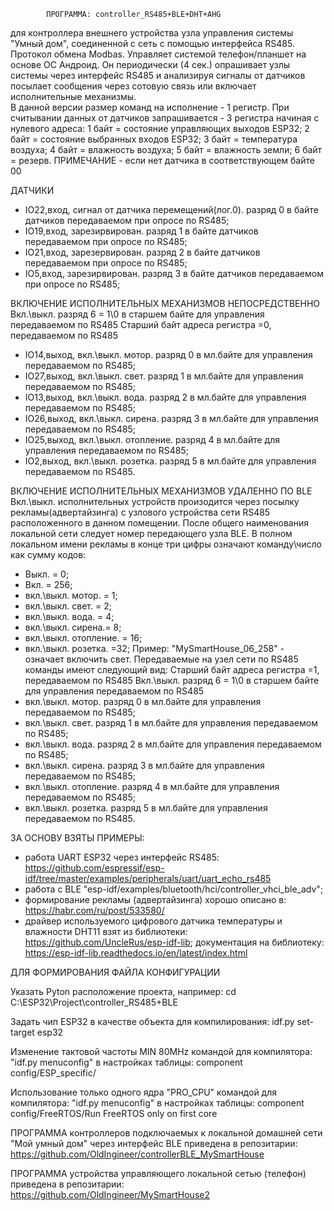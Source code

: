 			ПРОГРАММА: controller_RS485+BLE+DHT+AHG
для контроллера внешнего устройства узла управления системы "Умный дом",
соединенной с сеть с помощью интерфейса RS485. Протокол обмена Modbas.
Управляет системой телефон/планшет на основе ОС Андроид. 
Он периодически (4 сек.) опрашивает узлы системы через интерфейс RS485
и анализируя сигналы от датчиков посылает сообщения через сотовую связь
или включает исполнительные механизмы.	
В данной версии размер команд на исполнение - 1 регистр.
При считывании данных от датчиков запрашивается - 3 регистра начиная с нулевого адреса: 
1 байт = состояние управляющих выходов ESP32;
2 байт = состояние выбранных входов ESP32;
3 байт = температура воздуха;
4 байт = влажность воздуха;
5 байт = влажность земли;
6 байт = резерв.
ПРИМЕЧАНИЕ - если нет датчика в соответствующем байте 00

ДАТЧИКИ
- IO22,вход, сигнал от датчика перемещений(лог.0). 
  разряд 0 в байте датчиков передаваемом при опросе по RS485;
- IO19,вход, зарезирвирован.
  разряд 1 в байте датчиков передаваемом при опросе по RS485;
- IO21,вход, зарезервирован.
  разряд 2 в байте датчиков передаваемом при опросе по RS485;
- IO5,вход, зарезирвирован.
  разряд 3 в байте датчиков передаваемом при опросе по RS485;
	
ВКЛЮЧЕНИЕ ИСПОЛНИТЕЛЬНЫХ МЕХАНИЗМОВ НЕПОСРЕДСТВЕННО
Вкл.\выкл. разряд 6 = 1\0 в старшем байте для управления передаваемом по RS485
Старший байт адреса регистра =0, передаваемом по RS485
- IO14,выход, вкл.\выкл. мотор.
  разряд 0 в мл.байте для управления передаваемом по RS485;
- IO27,выход, вкл.\выкл. свет.
  разряд 1 в мл.байте для управления передаваемом по RS485;
- IO13,выход, вкл.\выкл. вода.
  разряд 2 в мл.байте для управления передаваемом по RS485;
- IO26,выход, вкл.\выкл. сирена.
  разряд 3 в мл.байте для управления передаваемом по RS485;
- IO25,выход, вкл.\выкл. отопление.
  разряд 4 в мл.байте для управления передаваемом по RS485;
- IO2,выход, вкл.\выкл. розетка.
  разряд 5 в мл.байте для управления передаваемом по RS485.
  
ВКЛЮЧЕНИЕ ИСПОЛНИТЕЛЬНЫХ МЕХАНИЗМОВ УДАЛЕННО ПО BLE
Вкл.\выкл. исполнительных устройств произодится через посылку рекламы(адвертайзинга)
с узлового устройства сети RS485 расположенного в данном помещении.
 После общего наименования локальной сети следует номер передающего узла BLE.
 В полном локальном имени рекламы в конце три цифры означают команду\число как сумму кодов:
- Выкл. = 0;
- Вкл. = 256;
- вкл.\выкл. мотор. = 1;
- вкл.\выкл. свет. = 2;
- вкл.\выкл. вода. = 4;
- вкл.\выкл. сирена.= 8;
- вкл.\выкл. отопление. = 16;
- вкл.\выкл. розетка. =32;
	Пример: "MySmartHouse_06_258" - означает включить свет.
Передаваемые на узел сети по RS485 команды имеют следующий вид:
Старший байт адреса регистра =1, передаваемом по RS485
Вкл.\выкл. разряд 6 = 1\0 в старшем байте для управления передаваемом по RS485
- вкл.\выкл. мотор.
  разряд 0 в мл.байте для управления передаваемом по RS485;
- вкл.\выкл. свет.
  разряд 1 в мл.байте для управления передаваемом по RS485;
- вкл.\выкл. вода.
  разряд 2 в мл.байте для управления передаваемом по RS485;
- вкл.\выкл. сирена.
  разряд 3 в мл.байте для управления передаваемом по RS485;
- вкл.\выкл. отопление.
  разряд 4 в мл.байте для управления передаваемом по RS485;
- вкл.\выкл. розетка.
  разряд 5 в мл.байте для управления передаваемом по RS485.
  
ЗА ОСНОВУ ВЗЯТЫ ПРИМЕРЫ:
- работа UART ESP32 через интерфейс RS485:
https://github.com/espressif/esp-idf/tree/master/examples/peripherals/uart/uart_echo_rs485
- работа с BLE "esp-idf/examples/bluetooth/hci/controller_vhci_ble_adv";
- формирование рекламы (адвертайзинга) хорошо описано в: https://habr.com/ru/post/533580/
- драйвер используемого цифрового датчика температуры и влажности DHT11 взят из библиотеки:
https://github.com/UncleRus/esp-idf-lib;
 документация на библиотеку:
https://esp-idf-lib.readthedocs.io/en/latest/index.html

ДЛЯ ФОРМИРОВАНИЯ ФАЙЛА КОНФИГУРАЦИИ

Указать Pyton расположение проекта, например:
     	cd C:\ESP32\Project\controller_RS485+BLE
	
Задать чип ESP32 в качестве объекта для компилирования:
    	 idf.py set-target esp32
	 
Изменение тактовой частоты MIN 80MHz командой для компилятора:
    	"idf.py menuconfig" в настройках таблицы: component config/ESP_specific/
	
Использование только одного ядра "PRO_CPU" командой для компилятора:
    	"idf.py menuconfig" в настройках таблицы:
    	component config/FreeRTOS/Run FreeRTOS only on first core


ПРОГРАММА контроллеров подключаемых к локальной домашней сети "Мой умный дом" через интерфейс BLE
приведена в репозитарии: https://github.com/OldIngineer/controllerBLE_MySmartHouse

ПРОГРАММА устройства управляющего локальной сетью (телефон) приведена в репозитарии:
https://github.com/OldIngineer/MySmartHouse2
